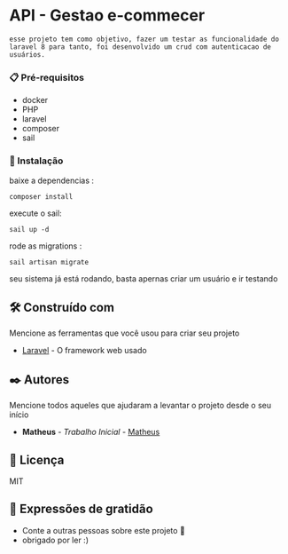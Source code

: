 # API - Gestao e-commecer

    esse projeto tem como objetivo, fazer um testar as funcionalidade do laravel 8 para tanto, foi desenvolvido um crud com autenticacao de usuários.

### 📋 Pré-requisitos

 * docker
 * PHP
 * laravel
 * composer
 * sail

### 🔧 Instalação

baixe a dependencias :

```
composer install 
```

execute o sail:

```
sail up -d
```

rode as migrations :

```
sail artisan migrate
```

seu sistema já está rodando, basta apernas criar um usuário e ir testando

## 🛠️ Construído com

Mencione as ferramentas que você usou para criar seu projeto

* [Laravel](https://laravel.com/) - O framework web usado
## ✒️ Autores

Mencione todos aqueles que ajudaram a levantar o projeto desde o seu início

* **Matheus** - *Trabalho Inicial* - [Matheus](https://github.com/MatheusR1)

## 📄 Licença

MIT

## 🎁 Expressões de gratidão

* Conte a outras pessoas sobre este projeto 📢
* obrigado por ler :)